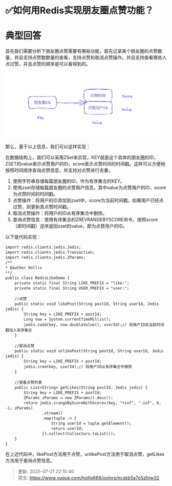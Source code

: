 # ✅如何用Redis实现朋友圈点赞功能？

# 典型回答


首先我们需要分析下朋友圈点赞需要有哪些功能，首先记录某个朋友圈的点赞数量，并且支持点赞数数量的查看，支持点赞和取消点赞操作。并且支持查看哪些人点过赞，并且点赞的顺序是可以看得到的。



![1680416891961-0535f9c7-0f2b-46c6-91a5-27a7759c4246.png](./img/AxnDhHcEbXZQ3FFM/1680416891961-0535f9c7-0f2b-46c6-91a5-27a7759c4246-203180.png)



那么，基于以上信息，我们可以这样实现：



在数据结构上，我们可以采用ZSet来实现，KEY就是这个具体的朋友圈的ID，ZSET的value表示点赞用户的ID，score表示点赞时间的时间戳。这样可以方便地按照时间顺序查询点赞信息，并支持对点赞进行去重，



1. 使用字符串存储每篇朋友圈的ID，作为有序集合的KEY。
2. 使用zset存储每篇朋友圈的点赞用户信息，其中value为点赞用户的ID，score为点赞时间的时间戳。
3. 点赞操作：将用户的ID添加到zset中，score为当前时间戳。如果用户已经点过赞，则更新其点赞时间戳。
4. 取消点赞操作：将用户的ID从有序集合中删除。
5. 查询点赞信息：使用有序集合的ZREVRANGEBYSCORE命令，按照score（即时间戳）逆序返回zset的value，即为点赞用户的ID。



以下是代码实现：



```plain
import redis.clients.jedis.Jedis;
import redis.clients.jedis.Transaction;
import redis.clients.jedis.ZParams;
/**
* @author Hollis
**/
public class RedisLikeDemo {
    private static final String LIKE_PREFIX = "like:";
    private static final String USER_PREFIX = "user:";

  	//点赞
    public static void likePost(String postId, String userId, Jedis jedis) {
        String key = LIKE_PREFIX + postId;
        Long now = System.currentTimeMillis();
        jedis.zadd(key, now.doubleValue(), userId);// 将用户ID及当前时间戳加入有序集合
    }

  	//取消点赞
    public static void unlikePost(String postId, String userId, Jedis jedis) {
        String key = LIKE_PREFIX + postId;
        jedis.zrem(key, userId);// 将用户ID从有序集合中移除
    }

  	//查看点赞列表
    public List<String> getLikes(String postId, Jedis jedis) {
        String key = LIKE_PREFIX + postId;
        ZParams zParams = new ZParams().desc();
        return jedis.zrangeByScoreWithScores(key, "+inf", "-inf", 0, -1, zParams)
                .stream()
                .map(tuple -> {
                    String userId = tuple.getElement();
                    return userId;
                }).collect(Collectors.toList());
    }
}

```



在上述代码中，likePost方法用于点赞，unlikePost方法用于取消点赞，getLikes方法用于查询点赞信息。



> 更新: 2025-07-21 22:10:40  
> 原文: <https://www.yuque.com/hollis666/oolnrs/ncskb5a7o5a1nw32>
